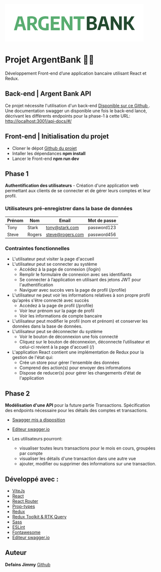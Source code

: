 ![ArgentBank](src/assets/img/argentBankLogo.png)

# Projet ArgentBank 🏦💵

Développement Front-end d’une application bancaire utilisant React et Redux.

## Back-end | Argent Bank API

Ce projet nécessite l'utilisation d'un back-end [Disponible sur ce Github ](https://github.com/OpenClassrooms-Student-Center/Project-10-Bank-API/tree/master).
Une documentation swagger un disponible une fois le back-end lancé, décrivant les différents endpoints pour la phase-1 à cette URL:
[http://localhost:3001/api-docs/#/](http://localhost:3001/api-docs/#/)

## Front-end | Initialisation du projet

- Cloner le dépot [Github du projet](https://github.com/JimmyDef/Projet-ArgentBank)
- Intaller les dépendances **npm install**
- Lancer le Front-end **npm run dev**

## Phase 1

**Authentification des utilisateurs** - Création d'une application web permettant aux clients de se connecter et de gérer leurs comptes et leur profil.

### Utilisateurs pré-enregistrer dans la base de données

| Prénom | Nom    | Email            | Mot de passe |
| ------ | ------ | ---------------- | ------------ |
| Tony   | Stark  | tony@stark.com   | password123  |
| Steve  | Rogers | steve@rogers.com | password456  |

### Contraintes fonctionnelles

- L'utilisateur peut visiter la page d'accueil
- L'utilisateur peut se connecter au système
  - Accédez à la page de connexion (/login)
  - Remplir le formulaire de connexion avec ses identifiants
  - Se connecter à l’application en utilisant des jetons JWT pour l'authentification
  - Naviguer avec succès vers la page de profil (/profile)
- L'utilisateur ne peut voir les informations relatives à son propre profil qu'après s'être connecté avec succès
  - Accédez à la page de profil (/profile)
  - Voir leur prénom sur la page de profil
  - Voir les informations de compte bancaire
- L'utilisateur peut modifier le profil (nom et prénom) et conserver les données dans la base de données.
- L'utilisateur peut se déconnecter du système
  - Voir le bouton de déconnexion une fois connecté
  - Cliquez sur le bouton de déconnexion, déconnecte l’utilisateur et celui-ci revient à la page d'accueil (/)
- L'application React contient une implémentation de Redux pour la gestion de l'état qui:
  - Crée un store pour gérer l'ensemble des données
  - Comprend des action(s) pour envoyer des informations
  - Dispose de reducer(s) pour gérer les changements d'état de l'application

## Phase 2

**Modélisation d'une API** pour la future partie Transactions.
Spécification des endpoints nécessaire pour les détails des comptes et transactions.

- [Swagger mis a disposition](/swagger.yaml)
- [Editeur swagger.io](https://editor-next.swagger.io/)

- Les utilisateurs pourront:
  - visualiser toutes leurs transactions pour le mois en cours, groupées par compte
  - visualiser les détails d'une transaction dans une autre vue
  - ajouter, modifier ou supprimer des informations sur une transaction.

## Développé avec :

- [ViteJs](https://vitejs.dev/)
- [React ](https://fr.reactjs.org/)
- [React Router ](https://reactrouter.com/)
- [Prop-types](https://www.npmjs.com/package/prop-types)
- [Redux](https://redux.js.org/)
- [Redux Toolkit & RTK Query](https://redux-toolkit.js.org/)
- [Sass](https://sass-lang.com/)
- [ESLint ](https://eslint.org/)
- [Fontawesome ](https://fontawesome.com/)
- [Editeur swagger.io](https://editor-next.swagger.io/)

## Auteur

**Defains Jimmy**
[Github](https://github.com/JimmyDef/)
